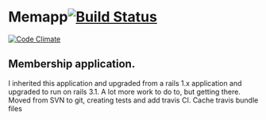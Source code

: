 # Memapp[![Build Status](https://travis-ci.org/petercunning/memapp.svg?branch=master)](https://travis-ci.org/petercunning/memapp)
[![Code Climate](https://codeclimate.com/github/petercunning/memapp/badges/gpa.svg)](https://codeclimate.com/github/petercunning/memapp)

## Membership application.
I inherited this application and upgraded from a rails 1.x application and upgraded to run on rails 3.1.
A lot more work to do to, but getting there.
Moved from SVN to git, creating tests and add travis CI.
Cache travis bundle files


